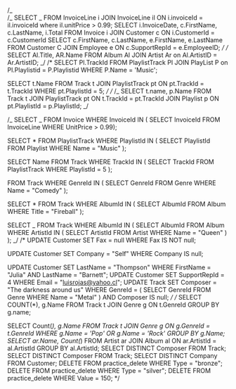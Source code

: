 /_  
/_ SELECT _ FROM InvoiceLine i JOIN InvoiceLine il ON
i.invoiceId = il.invoiceId where il.unitPrice > 0.99;
SELECT i.InvoiceDate, c.FirstName, c.LastName, i.Total
FROM Invoice i
JOIN Customer c ON i.CustomerId = c.CustomerId
SELECT c.FirstName, c.LastName, e.FirstName, e.LastName FROM Customer C
JOIN Employee e ON c.SupportRepId = e.EmployeeID; _/
/_ SELECT Al.Title, AR.Name FROM Album Al JOIN Artist Ar on Al.ArtistID =
Ar.ArtistID;
_/
/\*
SELECT Pl.TrackId FROM PlaylistTrack Pl JOIN PlayList P on Pl.Playlistid =
P.Playlistid WHERE P.Name = 'Music';

SELECT t.Name
FROM Track t
JOIN PlaylistTrack pt ON pt.TrackId = t.TrackId
WHERE pt.PlaylistId = 5;
_/
/_
/_ SELECT t.name, p.Name
FROM Track t
JOIN PlaylistTrack pt ON t.TrackId = pt.TrackId
JOIN Playlist p ON pt.PlaylistId = p.PlaylistId; _/

/_ SELECT _ FROM Invoice WHERE InvoiceId IN ( SELECT InvoiceId FROM InvoiceLine
WHERE UnitPrice > 0.99);



SELECT \*
FROM PlaylistTrack
WHERE PlaylistId IN ( SELECT PlaylistId FROM Playlist WHERE Name = "Music" );

SELECT Name
FROM Track
WHERE TrackId IN ( SELECT TrackId FROM PlaylistTrack WHERE PlaylistId = 5 );

FROM Track
WHERE GenreId IN ( SELECT GenreId FROM Genre WHERE Name = "Comedy" );

SELECT \*
FROM Track
WHERE AlbumId IN ( SELECT AlbumId FROM Album WHERE Title = "Fireball" );

SELECT _
FROM Track
WHERE AlbumId IN (
SELECT AlbumId FROM Album WHERE ArtistId IN (
SELECT ArtistId FROM Artist WHERE Name = "Queen"
)
); _/
/\*
UPDATE Customer
SET Fax = null
WHERE Fax IS NOT null;

UPDATE Customer
SET Company = "Self"
WHERE Company IS null;

UPDATE Customer
SET LastName = "Thompson"
WHERE FirstName = "Julia" AND LastName = "Barnett";
UPDATE Customer
SET SupportRepId = 4
WHERE Email = "luisrojas@yahoo.cl";
UPDATE Track
SET Composer = "The darkness around us"
WHERE GenreId = ( SELECT GenreId FROM Genre WHERE Name = "Metal" )
AND Composer IS null; _/
/_
SELECT COUNT(\*), g.Name FROM Track t JOIN Genre g ON t.GenreId GROUP BY g.name;

SELECT Count(_), g.Name
FROM Track t
JOIN Genre g ON g.GenreId = t.GenreId
WHERE g.Name = 'Pop' OR g.Name = 'Rock'
GROUP BY g.Name;
SELECT ar.Name, Count(_)
FROM Artist ar
JOIN Album al ON ar.ArtistId = al.ArtistId
GROUP BY al.ArtistId;
SELECT DISTINCT Composer
FROM Track;
SELECT DISTINCT Composer
FROM Track;
SELECT DISTINCT Company
FROM Customer;
DELETE
FROM practice_delete
WHERE Type = "bronze";
DELETE
FROM practice_delete
WHERE Type = "silver";
DELETE
FROM practice_delete
WHERE Value = 150; \*/
